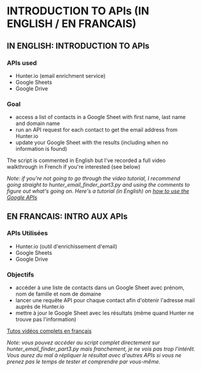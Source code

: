 # INTRODUCTION TO APIs (IN ENGLISH / EN FRANCAIS)

## IN ENGLISH: INTRODUCTION TO APIs 

### APIs used
* Hunter.io (email enrichment service)
* Google Sheets
* Google Drive

### Goal
* access a list of contacts in a Google Sheet with first name, last name and domain name
* run an API request for each contact to get the email address from Hunter.io
* update your Google Sheet with the results (including when no information is found)

The script is commented in English but I've recorded a full video walkthrough in French if you're interested (see below)

*Note: if you're not going to go through the video tutorial, I recommend going straight to hunter_email_finder_part3.py and using the comments to figure out what's going on. Here's a tutorial (in English) on [how to use the Google APIs](https://www.youtube.com/watch?v=7I2s81TsCnc)*



## EN FRANCAIS: INTRO AUX APIs

### APIs Utilisées
* Hunter.io (outil d'enrichissement d'email)
* Google Sheets
* Google Drive

### Objectifs
* accéder à une liste de contacts dans un Google Sheet avec prénom, nom de famille et nom de domaine
* lancer une requête API pour chaque contact afin d'obtenir l'adresse mail auprès de Hunter.io
* mettre à jour le Google Sheet avec les résultats (même quand Hunter ne trouve pas l'information) 

[Tutos vidéos complets en français](https://www.youtube.com/watch?v=9qYkPtmNihY&list=PLok-30wDsoVESktihkl6njVBTTQldAMNB)

*Note: vous pouvez accéder au script complet directement sur hunter_email_finder_part3.py mais franchement, je ne vois pas trop l'intérêt. Vous aurez du mal à répliquer le résultat avec d'autres APIs si vous ne prenez pas le temps de tester et comprendre par vous-même.*

